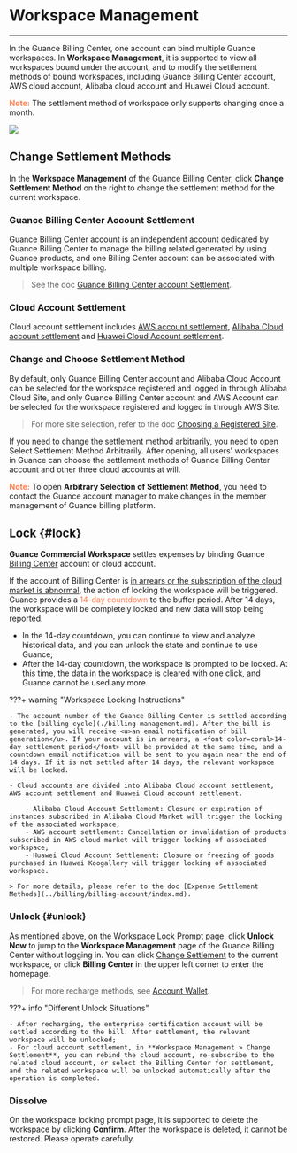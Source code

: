 # Workspace Management
---
<!--
Workspace is the basic operation unit of Guance SAAS products, and users can join one or more workspaces by creating/inviting. In a workspace, users can use the basic functions provided by Guance, such as scene data insight, event management, metric management, infrastructure monitoring, log monitoring, APM, RUM, synthetic tests, security check, monitoring, workspace management, etc.
-->

In the Guance Billing Center, one account can bind multiple Guance workspaces. In **Workspace Management**, it is supported to view all workspaces bound under the account, and to modify the settlement methods of bound workspaces, including Guance Billing Center account, AWS cloud account, Alibaba cloud account and Huawei Cloud account.

<font color=coral>**Note:**</font> The settlement method of workspace only supports changing once a month.

![](../img/15.aws_3.png)

## Change Settlement Methods

In the **Workspace Management** of the Guance Billing Center, click **Change Settlement Method** on the right to change the settlement method for the current workspace.

<!--
![](../img/10.account_11.png)
-->

### Guance Billing Center Account Settlement

Guance Billing Center account is an independent account dedicated by Guance Billing Center to manage the billing related generated by using Guance products, and one Billing Center account can be associated with multiple workspace billing. 

> See the doc [Guance Billing Center account Settlement](../../billing/billing-account/enterprise-account.md).


### Cloud Account Settlement

Cloud account settlement includes [AWS account settlement](../../billing/billing-account/aws-account.md), [Alibaba Cloud account settlement](../../billing/billing-account/aliyun-account.md) and [Huawei Cloud Account settlement](../billing-account/huawei-account.md).


### Change and Choose Settlement Method

By default, only Guance Billing Center account and Alibaba Cloud Account can be selected for the workspace registered and logged in through Alibaba Cloud Site, and only Guance Billing Center account and AWS Account can be selected for the workspace registered and logged in through AWS Site. 

> For more site selection, refer to the doc [Choosing a Registered Site](../../getting-started/necessary-for-beginners/select-site.md).

If you need to change the settlement method arbitrarily, you need to open Select Settlement Method Arbitrarily. After opening, all users' workspaces in Guance can choose the settlement methods of Guance Billing Center account and other three cloud accounts at will.

<font color=coral>**Note:**</font> To open **Arbitrary Selection of Settlement Method**, you need to contact the Guance account manager to make changes in the member management of Guance billing platform.

## Lock {#lock}

**Guance Commercial Workspace** settles expenses by binding Guance [Billing Center](../billing/cost-center/index.md) account or cloud account. 

If the account of Billing Center is <u>in arrears or the subscription of the cloud market is abnormal</u>, the action of locking the workspace will be triggered. Guance provides a <font color=coral>14-day countdown</font> to the buffer period. After 14 days, the workspace will be completely locked and new data will stop being reported.

- In the 14-day countdown, you can continue to view and analyze historical data, and you can unlock the state and continue to use Guance;
- After the 14-day countdown, the workspace is prompted to be locked. At this time, the data in the workspace is cleared with one click, and Guance cannot be used any more.


???+ warning "Workspace Locking Instructions"

    - The account number of the Guance Billing Center is settled according to the [billing cycle](./billing-management.md). After the bill is generated, you will receive <u>an email notification of bill generation</u>. If your account is in arrears, a <font color=coral>14-day settlement period</font> will be provided at the same time, and a countdown email notification will be sent to you again near the end of 14 days. If it is not settled after 14 days, the relevant workspace will be locked.        

    - Cloud accounts are divided into Alibaba Cloud account settlement, AWS account settlement and Huawei Cloud account settlement. 

        - Alibaba Cloud Account Settlement: Closure or expiration of instances subscribed in Alibaba Cloud Market will trigger the locking of the associated workspace;
        - AWS account settlement: Cancellation or invalidation of products subscribed in AWS cloud market will trigger locking of associated workspace;
        - Huawei Cloud Account Settlement: Closure or freezing of goods purchased in Huawei Koogallery will trigger locking of associated workspace.

    > For more details, please refer to the doc [Expense Settlement Methods](../billing/billing-account/index.md).


### Unlock {#unlock}

As mentioned above, on the Workspace Lock Prompt page, click **Unlock Now** to jump to the **Workspace Management** page of the Guance Billing Center without logging in. You can click [Change Settlement](../billing-account/index.md) to the current workspace, or click **Billing Center** in the upper left corner to enter the homepage.

> For more recharge methods, see [Account Wallet](../cost-center/account-wallet/index.md).

???+ info "Different Unlock Situations"

    - After recharging, the enterprise certification account will be settled according to the bill. After settlement, the relevant workspace will be unlocked;  
    - For cloud account settlement, in **Workspace Management > Change Settlement**, you can rebind the cloud account, re-subscribe to the related cloud account, or select the Billing Center for settlement, and the related workspace will be unlocked automatically after the operation is completed.


### Dissolve

On the workspace locking prompt page, it is supported to delete the workspace by clicking **Confirm**. After the workspace is deleted, it cannot be restored. Please operate carefully.

<!--
![](../img/dissolve.png)
-->
